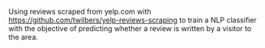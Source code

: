 Using reviews scraped from yelp.com with https://github.com/twilbers/yelp-reviews-scraping to train a NLP classifier with the objective of predicting whether a review is written by a visitor to the area.
